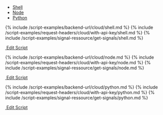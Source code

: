 <!-- Nav tabs -->
<ul class="nav nav-tabs code-nav-tabs" role="tablist">
  <li class="nav-item">
    <a class="nav-link shell-language active" id="get-signals-shell-cloud-tab" data-toggle="tab" href="#get-signals-shell-cloud" role="tab" aria-controls="get-signals-shell-cloud" aria-selected="true">Shell</a>
  </li>
  <li class="nav-item">
    <a class="nav-link node-language" id="get-signals-node-cloud-tab" data-toggle="tab" href="#get-signals-node-cloud" role="tab" aria-controls="get-signals-node-cloud" aria-selected="false">Node</a>
  </li>
  <li class="nav-item">
    <a class="nav-link python-language" id="get-signals-python-cloud-tab" data-toggle="tab" href="#get-signals-python-cloud" role="tab" aria-controls="get-signals-python-cloud" aria-selected="false">Python</a>
  </li>
</ul>

<!-- Tab panes -->
<div class="tab-content">

<!-- shell code -->
<div class="code tab-pane active" id="get-signals-shell-cloud" role="tabpanel" aria-labelledby="get-signals-shell-cloud-tab" markdown="1">
{% include /script-examples/backend-url/cloud/shell.md %}
{% include /script-examples/request-headers/cloud/with-api-key/shell.md %}
{% include /script-examples/signal-ressource/get-signals/shell.md %}

<!-- copy button -->
<a class="btn btn-sm copy-action" data-toggle="tooltip" data-placement="top" title="copy" onclick="copyToClipBoard('get-signals-shell-cloud')"><i class="fa fa-copy"></i></a>

<!-- edit button -->
<a class="btn btn-sm edit-action"  href="https://github.com/DasKeyboard/Daskeyboard.io/blob/master/_includes/script-examples/signal-ressource/get-signals/shell.md"><i class="fa fa-pencil"></i>&nbsp;Edit Script</a>
</div>

<!-- Node code -->
<div class="code tab-pane" id="get-signals-node-cloud" role="tabpanel" aria-labelledby="get-signals-node-cloud-tab" markdown="1">
{% include /script-examples/backend-url/cloud/node.md %}
{% include /script-examples/request-headers/cloud/with-api-key/node.md %}
{% include /script-examples/signal-ressource/get-signals/node.md %}
<!-- copy button -->
<a class="btn btn-sm copy-action" data-toggle="tooltip" data-placement="top" title="copy" onclick="copyToClipBoard('get-signals-node-cloud')"><i class="fa fa-copy"></i></a>

<!-- edit button -->
<a class="btn btn-sm edit-action"  href="https://github.com/DasKeyboard/Daskeyboard.io/blob/master/_includes/script-examples/signal-ressource/get-signals/node.md"><i class="fa fa-pencil"></i>&nbsp;Edit Script</a>
</div>


<!-- Python code -->
<div class="code tab-pane" id="get-signals-python-cloud" role="tabpanel" aria-labelledby="get-signals-python-cloud-tab" markdown="1">
{% include /script-examples/backend-url/cloud/python.md %}
{% include /script-examples/request-headers/cloud/with-api-key/python.md %}
{% include /script-examples/signal-ressource/get-signals/python.md %}
<!-- copy button -->
<a class="btn btn-sm copy-action" data-toggle="tooltip" data-placement="top" title="copy" onclick="copyToClipBoard('get-signals-python-cloud')"><i class="fa fa-copy"></i></a>

<!-- edit button -->
<a class="btn btn-sm edit-action"  href="https://github.com/DasKeyboard/Daskeyboard.io/blob/master/_includes/script-examples/signal-ressource/get-signals/python.md"><i class="fa fa-pencil"></i>&nbsp;Edit Script</a>
</div>
</div>